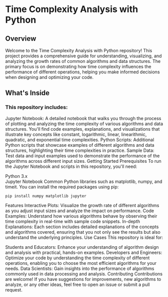 # Time Complexity Analysis with Python
## Overview
Welcome to the Time Complexity Analysis with Python repository! This project provides a comprehensive guide for understanding, visualizing, and analyzing the growth rates of common algorithms and data structures. The primary focus is on demonstrating how time complexity influences the performance of different operations, helping you make informed decisions when designing and optimizing your code.

## What's Inside
### This repository includes:

Jupyter Notebook: A detailed notebook that walks you through the process of plotting and analyzing the time complexity of various algorithms and data structures. You'll find code examples, explanations, and visualizations that illustrate key concepts like constant, logarithmic, linear, linearithmic, quadratic, and exponential time complexities.
Python Scripts: Additional Python scripts that showcase examples of different algorithms and data structures, highlighting their time complexities in practice.
Sample Data: Test data and input examples used to demonstrate the performance of the algorithms across different input sizes.
Getting Started
Prerequisites
To run the Jupyter Notebook and scripts in this repository, you'll need:

Python 3.x <br/>
Jupyter Notebook
Common Python libraries such as matplotlib, numpy, and timeit.
You can install the required packages using pip:

```pip install numpy matplotlib jupyter ```

Features
Interactive Plots: Visualize the growth rate of different algorithms as you adjust input sizes and analyze the impact on performance.
Code Examples: Understand how various algorithms behave by observing their time complexity in real-time with sample code snippets.
In-depth Explanations: Each section includes detailed explanations of the concepts and algorithms covered, ensuring that you not only see the results but also understand the underlying principles.
Use Cases
This repository is ideal for:

Students and Educators: Enhance your understanding of algorithm design and analysis with practical, hands-on examples.
Developers and Engineers: Optimize your code by understanding the time complexity of different operations, enabling you to choose the most efficient algorithms for your needs.
Data Scientists: Gain insights into the performance of algorithms commonly used in data processing and analysis.
Contributing
Contributions are welcome! If you have suggestions for improvements, new algorithms to analyze, or any other ideas, feel free to open an issue or submit a pull request.
